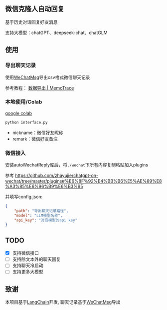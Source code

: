 ## 微信克隆人自动回复
基于历史对话回复好友消息

支持大模型：chatGPT、deepseek-chat、chatGLM

## 使用

### 导出聊天记录

使用[WeChatMsg](https://github.com/LC044/WeChatMsg)导出csv格式微信聊天记录

参考教程： [数据导出 | MemoTrace](https://memotrace.cn/doc/posts/deploy/exporter.html)

### 本地使用/Colab

[google colab](https://colab.research.google.com/drive/1V5aquQzg3mm67YIR_CmAcmQswDRE69FY?usp=sharing)

```bash
python interface.py
```

- nickname：微信好友昵称
- remark：微信好友备注

### 微信接入
安装autoWechatReply库后，将`./wechat`下所有内容复制粘贴加入plugins

参考 https://github.com/zhayujie/chatgpt-on-wechat/tree/master/plugins#%E6%8F%92%E4%BB%B6%E5%AE%89%E8%A3%85%E6%96%B9%E6%B3%95

并填写config.json:
```json
{
    "path": "导出聊天记录路径",
    "model": "LLM模型名称",
    "api_key": "对应模型的api key"
}
```
## TODO
- [x] 支持微信接口
- [ ] 支持除文本外的聊天回复
- [ ] 支持聊天冷启动
- [ ] 支持更多大模型

## 致谢

本项目基于[LangChain](https://www.langchain.com/)开发, 聊天记录基于[WeChatMsg](https://github.com/LC044/WeChatMsg)导出

